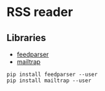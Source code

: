 # RSS reader

## Libraries

-   [feedparser](https://feedparser.readthedocs.io/en/latest/)
-   [mailtrap](https://mailtrap.io/)

```
pip install feedparser --user
pip install mailtrap --user
```
